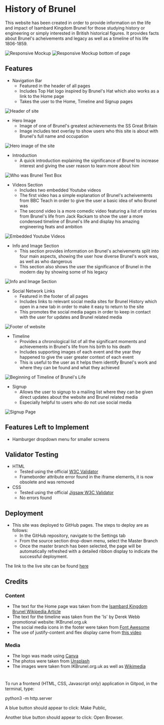 # History of Brunel

This website has been created in order to provide information on the life and impact of Isambard Kingdom Brunel for those studying history or engineering or simply interested in British historical figures. It provides facts about Brunel's acheivements and legacy as well as a timeline of his life 1806-1859.

![Responsive Mockup](assets/images/responsive.png)
![Responsive Mockup bottom of page](assets/images/responsive2.png)

## Features
* Navigation Bar
    * Featured in the header of all pages
    * Includes Top Hat logo inspired by Brunel's Hat which also works as a link to the Home page
    * Takes the user to the Home, Timeline and Signup pages

![Header of site](assets/images/header.png)

* Hero Image
    * Image of one of Brunel's greatest achievements the SS Great Britain
    * Image includes text overlay to show users who this site is about with Brunel's full name and occupation

![Hero image of the site](assets/images/hero-image.png)

* Introduction
    * A quick introduction explaining the significance of Brunel to increase interest and giving the user reason to learn more about him

![Who was Brunel Text Box](assets/images/who-was-brunel.png)

* Videos Section
    * Includes two embedded Youtube videos
    * The first video has a simple explanation of Brunel's acheivements from BBC Teach in order to give the user a basic idea of who Brunel was
    * The second video is a more comedic video featuring a list of stories from Brunel's life from Jack Rackam to show the user a more condensed timeline of Brunel's life and display his amazing engineering feats and ambition 

![Embedded Youtube Videos](assets/images/embedded-videos.png)

* Info and Image Section
    * This section provides information on Brunel's acheivements split into four main aspects, showing the user how diverse Brunel's work was, as well as who dangerous
    * This section also shows the user the significance of Brunel in the modern day by showing some of his legacy

![Info and Image Section](assets/images/info-and-image.png)

* Social Network Links
    * Featured in the footer of all pages
    * Includes links to relevant social media sites for Brunel History which open in a new tab in order to make it easy to return to the site
    * This promotes the social media pages in order to keep in contact with the user for updates and Brunel related media

![Footer of website](assets/images/footer.png)

* Timeline
    * Provides a chronological list of all the significant moments and achievements in Brunel's life from his birth to his death
    * Includes supporting images of each event and the year they happened to give the user greater context of each event
    * This is useful to the user as it helps them identify Brunel's work and where they can be found and what they achieved

![Beginning of Timeline of Brunel's Life](assets/images/timeline.png)

* Signup 
    * Allows the user to signup to a mailing list where they can be given direct updates about the website and Brunel related media
    * Especially helpful to users who do not use social media

![Signup Page](assets/images/signup.png)

## Features Left to Implement

* Hamburger dropdown menu for smaller screens

## Validator Testing

* HTML
    * Tested using the official [W3C Validator](https://validator.w3.org/nu/?doc=https%3A%2F%2Fjordanch05.github.io%2FHistory_Of_Brunel%2Findex.html)
    * Frameborder attribute error found in the iframe elements, it is now obsolete and was removed
* CSS
    * Tested using the official [Jigsaw W3C Validator](https://jigsaw.w3.org/css-validator/validator?uri=https%3A%2F%2Fjordanch05.github.io%2FHistory_Of_Brunel%2Findex.html&profile=css3svg&usermedium=all&warning=1&vextwarning=&lang=en)
    * No errors found

## Deployment

* This site was deployed to GitHub pages. The steps to deploy are as follows:
    * In the GitHub repository, navigate to the Settings tab
    * From the source section drop-down menu, select the Master Branch
    * Once the master branch has been selected, the page will be automatically refreshed with a detailed ribbon display to indicate the successful deployment.

The link to the live site can be found [here](https://jordanch05.github.io/History_Of_Brunel/index.html)

## Credits

### Content

* The text for the Home page was taken from the [Isambard Kingdom Brunel Wikipedia Article](https://en.wikipedia.org/wiki/Isambard_Kingdom_Brunel)
* The text for the timeline was taken from the 'Is' by Derek Webb promotional website: IKBrunel.org.uk
* The social media icons in the footer were taken from [Font Awesome](https://fontawesome.com/)
* The use of justify-content and flex display came from [this video](https://www.youtube.com/watch?v=b3xhm_2esTM) 

### Media

* The logo was made using [Canva](canva.com)
* The photos were taken from [Unsplash](https://unsplash.com/s/photos/brunel)
* The images were taken from IKBrunel.org.uk as well as [Wikimedia](https://commons.wikimedia.org/w/index.php?search=brunel&title=Special:MediaSearch&go=Go&type=image)

# 

To run a frontend (HTML, CSS, Javascript only) application in Gitpod, in the terminal, type:

python3 -m http.server

A blue button should appear to click: Make Public,

Another blue button should appear to click: Open Browser.